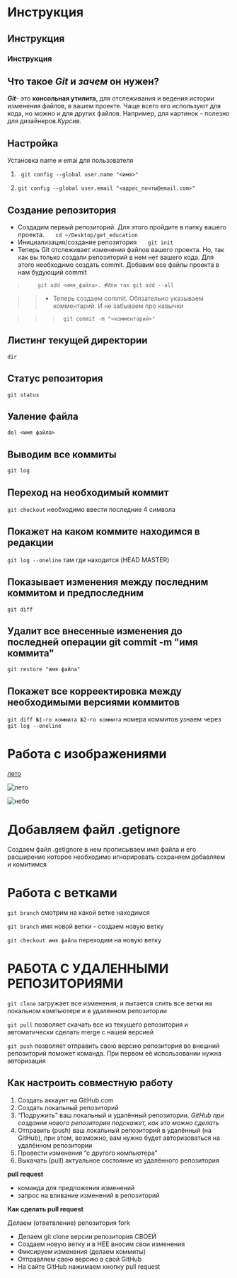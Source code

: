 # Инструкция 
## Инструкция
### Инструкция

## Что такое *Git* и _зачем_ он нужен?
_**Git**_- это __консольная утилита__, для отслеживания и ведения истории изменения файлов, в вашем проекте. Чаще всего его используют для кода, но можно и для других файлов. Например, для картинок - полезно для дизайнеров.*Курсив.*


## Настройка

Установка name и emai для пользователя

1. ``` git config --global user.name "<имя>"```

2. ```git config --global user.email "<адрес_почты@email.com>"```

## Создание репозитория
- Создадим первый репозиторий. Для этого пройдите в папку вашего проекта.
```    cd ~/Desktop/get_education ```
- Инициализация/создание репозитория
```   git init```
- Теперь Git отслеживает изменения файлов вашего проекта. Но, так как вы только создали репозиторий в нем нет вашего кода. Для этого необходимо создать commit. Добавим все файлы проекта в нам будующий commit

>```    git add <имя_файла>. #Или так git add --all```


>>- Теперь создаем commit. Обязательно указываем комментарий. И не забываем про кавычки

>>>```  git commit -m "<комментарий>"   ```
## Листинг текущей директории 
```dir```

## Статус репозитория
```git status```

## Уаление файла
```del <имя файла>```

## Выводим все коммиты
```git log```

## Переход на необходимый коммит 
```git checkout``` необходимо ввести последние 4 символа

## Покажет на каком коммите находимся в редакции
```git log --oneline``` там где находится (HEAD MASTER)

## Показывает изменения между последним коммитом и предпоследним
```git diff```

## Удалит все внесенные изменения до последней операции git commit -m "имя коммита"
```git restore "имя файла"```

## Покажет все корреектировка между необходимыми версиями коммитов
```git diff №1-го коммита №2-го коммита``` номера коммитов узнаем через ```git log --oneline```

# Работа с изображениями
[лето](https://samplelib.com/lib/preview/jpeg/sample-birch-400x300.jpg "Всплывающая подсказка")

![лето](https://samplelib.com/lib/preview/jpeg/sample-birch-400x300.jpg)

![небо](sample-clouds-400x300.jpg "Всплывающая подсказка")

# Добавляем файл .getignore
Создаем файл .getignore в нем прописываем имя файла и его расширение которое необходимо игнорировать сохраняем добавляем и комитимся

# Работа с ветками
```git branch``` смотрим на какой ветке находимся

```git branch``` имя новой ветки - создаем новую ветку 

```git checkout имя файла``` переходим на новую ветку


# РАБОТА С УДАЛЕННЫМИ РЕПОЗИТОРИЯМИ

 ```git clone``` загружает все изменения, и пытается слить все ветки на локальном компьютере и в удаленном репозитории

```git pull``` позволяет скачать все из текущего репозитория и автоматически сделать merge с нашей версией

```git push``` позволяет отправить свою версию репозитория во внешний репозиторий поможет команда. При первом её использовании нужна авторизация

## Как настроить совместную работу

1. Создать аккаунт на GitHub.com
2. Создать локальный репозиторий
3. “Подружить” ваш локальный и удалённый репозитории. _GitHub при создании нового репозитория подскажет, как это можно сделать_
4. Отправить (push) ваш локальный репозиторий в удалённый (на GitHub), при этом, возможно, 
вам нужно будет авторизоваться на удалённом репозитории
5. Провести изменения “с другого компьютера”
6. Выкачать (pull) актуальное состояние из удалённого репозитория

__pull request__
 -  команда для предложения изменений 
 -  запрос на вливание изменений в репозиторий

 __Как сделать pull request__

Делаем   (ответвление) репозитория fork
- Делаем git clone   версии репозитория СВОЕЙ
- Создаем новую ветку и в НЕЕ вносим свои изменения
- Фиксируем изменения (делаем коммиты)
- Отправляем свою версию в свой GitHub
- На сайте GitHub нажимаем кнопку pull request